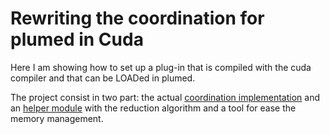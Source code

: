 # Rewriting the coordination for plumed in Cuda

Here I am showing how to set up a plug-in that is compiled with the cuda compiler and that can be LOADed in plumed.

The project consist in two part: the actual [coordination implementation](Implementation.md) and an [helper module](Helpers.md) with the reduction algorithm and a tool for ease the memory management.
